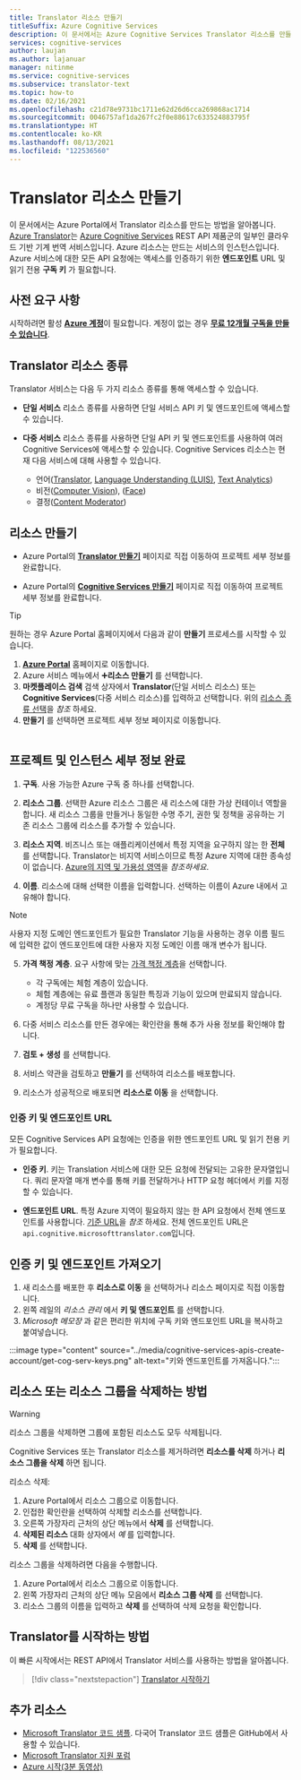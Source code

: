 ```yaml
---
title: Translator 리소스 만들기
titleSuffix: Azure Cognitive Services
description: 이 문서에서는 Azure Cognitive Services Translator 리소스를 만들고 구독 키와 엔드포인트 URL을 가져오는 방법을 보여줍니다.
services: cognitive-services
author: laujan
ms.author: lajanuar
manager: nitinme
ms.service: cognitive-services
ms.subservice: translator-text
ms.topic: how-to
ms.date: 02/16/2021
ms.openlocfilehash: c21d78e9731bc1711e62d26d6cca269868ac1714
ms.sourcegitcommit: 0046757af1da267fc2f0e88617c633524883795f
ms.translationtype: HT
ms.contentlocale: ko-KR
ms.lasthandoff: 08/13/2021
ms.locfileid: "122536560"
---
```

# <a name="create-a-translator-resource"></a>Translator 리소스 만들기

이 문서에서는 Azure Portal에서 Translator 리소스를 만드는 방법을 알아봅니다. [Azure Translator](../what-are-cognitive-services.md)는 [Azure Cognitive Services](translator-overview.md) REST API 제품군의 일부인 클라우드 기반 기계 번역 서비스입니다. Azure 리소스는 만드는 서비스의 인스턴스입니다. Azure 서비스에 대한 모든 API 요청에는 액세스를 인증하기 위한 **엔드포인트** URL 및 읽기 전용 **구독 키** 가 필요합니다.

## <a name="prerequisites"></a>사전 요구 사항

시작하려면 활성 [**Azure 계정**](https://azure.microsoft.com/free/cognitive-services/)이 필요합니다.  계정이 없는 경우 [**무료 12개월 구독을 만들 수 있습니다**](https://azure.microsoft.com/free/).

## <a name="translator-resource-types"></a>Translator 리소스 종류

Translator 서비스는 다음 두 가지 리소스 종류를 통해 액세스할 수 있습니다.

* **단일 서비스** 리소스 종류를 사용하면 단일 서비스 API 키 및 엔드포인트에 액세스할 수 있습니다.  

* **다중 서비스** 리소스 종류를 사용하면 단일 API 키 및 엔드포인트를 사용하여 여러 Cognitive Services에 액세스할 수 있습니다. Cognitive Services 리소스는 현재 다음 서비스에 대해 사용할 수 있습니다.
  * 언어([Translator](../translator/translator-overview.md), [Language Understanding (LUIS)](../luis/what-is-luis.md), [Text Analytics](../text-analytics/overview.md))  
  * 비전([Computer Vision](../computer-vision/overview.md)), ([Face](../face/overview.md))  
  * 결정([Content Moderator](../content-moderator/overview.md))  

## <a name="create-your-resource"></a>리소스 만들기

* Azure Portal의 [**Translator 만들기**](https://ms.portal.azure.com/#create/Microsoft.CognitiveServicesTextTranslation) 페이지로 직접 이동하여 프로젝트 세부 정보를 완료합니다.

* Azure Portal의 [**Cognitive Services 만들기**](https://ms.portal.azure.com/#create/Microsoft.CognitiveServicesAllInOne) 페이지로 직접 이동하여 프로젝트 세부 정보를 완료합니다.

>[!TIP]
>원하는 경우 Azure Portal 홈페이지에서 다음과 같이 **만들기** 프로세스를 시작할 수 있습니다.
>
> 1. [**Azure Portal**](https://ms.portal.azure.com/#home) 홈페이지로 이동합니다.
> 1. Azure 서비스 메뉴에서 ➕**리소스 만들기** 를 선택합니다.
>1. **마켓플레이스 검색** 검색 상자에서 **Translator**(단일 서비스 리소스) 또는 **Cognitive Services**(다중 서비스 리소스)를 입력하고 선택합니다.  위의 [리소스 종류 선택](#create-your-resource)을 *참조* 하세요.
> 1. **만들기** 를 선택하면 프로젝트 세부 정보 페이지로 이동합니다.
><br/><br/>

## <a name="complete-your-project-and-instance-details"></a>프로젝트 및 인스턴스 세부 정보 완료

1. **구독**. 사용 가능한 Azure 구독 중 하나를 선택합니다.

1. **리소스 그룹**. 선택한 Azure 리소스 그룹은 새 리소스에 대한 가상 컨테이너 역할을 합니다. 새 리소스 그룹을 만들거나 동일한 수명 주기, 권한 및 정책을 공유하는 기존 리소스 그룹에 리소스를 추가할 수 있습니다.

1. **리소스 지역**. 비즈니스 또는 애플리케이션에서 특정 지역을 요구하지 않는 한 **전체** 를 선택합니다. Translator는 비지역 서비스이므로 특정 Azure 지역에 대한 종속성이 없습니다. [Azure의 지역 및 가용성 영역](../../availability-zones/az-overview.md)을 *참조하세요*.

1. **이름**. 리소스에 대해 선택한 이름을 입력합니다. 선택하는 이름이 Azure 내에서 고유해야 합니다.

> [!NOTE]
> 사용자 지정 도메인 엔드포인트가 필요한 Translator 기능을 사용하는 경우 이름 필드에 입력한 값이 엔드포인트에 대한 사용자 지정 도메인 이름 매개 변수가 됩니다.

5. **가격 책정 계층**. 요구 사항에 맞는 [가격 책정 계층](https://azure.microsoft.com/pricing/details/cognitive-services/translator)을 선택합니다.

   * 각 구독에는 체험 계층이 있습니다.
   * 체험 계층에는 유료 플랜과 동일한 특징과 기능이 있으며 만료되지 않습니다.
   * 계정당 무료 구독을 하나만 사용할 수 있습니다.</li></ul>

1. 다중 서비스 리소스를 만든 경우에는 확인란을 통해 추가 사용 정보를 확인해야 합니다.

1. **검토 + 생성** 를 선택합니다.

1. 서비스 약관을 검토하고 **만들기** 를 선택하여 리소스를 배포합니다.

1. 리소스가 성공적으로 배포되면 **리소스로 이동** 을 선택합니다.

### <a name="authentication-keys-and-endpoint-url"></a>인증 키 및 엔드포인트 URL

모든 Cognitive Services API 요청에는 인증을 위한 엔드포인트 URL 및 읽기 전용 키가 필요합니다.

* **인증 키**. 키는 Translation 서비스에 대한 모든 요청에 전달되는 고유한 문자열입니다. 쿼리 문자열 매개 변수를 통해 키를 전달하거나 HTTP 요청 헤더에서 키를 지정할 수 있습니다.

* **엔드포인트 URL**. 특정 Azure 지역이 필요하지 않는 한 API 요청에서 전체 엔드포인트를 사용합니다. [기준 URL](reference/v3-0-reference.md#base-urls)을 *참조* 하세요. 전체 엔드포인트 URL은 `api.cognitive.microsofttranslator.com`입니다.

## <a name="get-your-authentication-keys-and-endpoint"></a>인증 키 및 엔드포인트 가져오기

1. 새 리소스를 배포한 후 **리소스로 이동** 을 선택하거나 리소스 페이지로 직접 이동합니다.
1. 왼쪽 레일의 *리소스 관리* 에서 **키 및 엔드포인트** 를 선택합니다.
1. *Microsoft 메모장* 과 같은 편리한 위치에 구독 키와 엔드포인트 URL을 복사하고 붙여넣습니다.

:::image type="content" source="../media/cognitive-services-apis-create-account/get-cog-serv-keys.png" alt-text="키와 엔드포인트를 가져옵니다.":::

## <a name="how-to-delete-a--resource-or-resource-group"></a>리소스 또는 리소스 그룹을 삭제하는 방법

> [!Warning]
> 리소스 그룹을 삭제하면 그룹에 포함된 리소스도 모두 삭제됩니다.

Cognitive Services 또는 Translator 리소스를 제거하려면 **리소스를 삭제** 하거나 **리소스 그룹을 삭제** 하면 됩니다.

리소스 삭제:

1. Azure Portal에서 리소스 그룹으로 이동합니다.
1. 인접한 확인란을 선택하여 삭제할 리소스를 선택합니다.
1. 오른쪽 가장자리 근처의 상단 메뉴에서 **삭제** 를 선택합니다.
1. **삭제된 리소스** 대화 상자에서 *예* 를 입력합니다.
1. **삭제** 를 선택합니다.

리소스 그룹을 삭제하려면 다음을 수행합니다.

1. Azure Portal에서 리소스 그룹으로 이동합니다.
1. 왼쪽 가장자리 근처의 상단 메뉴 모음에서 **리소스 그룹 삭제** 를 선택합니다.
1. 리소스 그룹의 이름을 입력하고 **삭제** 를 선택하여 삭제 요청을 확인합니다.

## <a name="how-to-get-started-with-translator"></a>Translator를 시작하는 방법

이 빠른 시작에서는 REST API에서 Translator 서비스를 사용하는 방법을 알아봅니다.

> [!div class="nextstepaction"]
> [Translator 시작하기](quickstart-translator.md)

## <a name="more-resources"></a>추가 리소스

* [Microsoft Translator 코드 샘플](https://github.com/MicrosoftTranslator).  다국어 Translator 코드 샘플은 GitHub에서 사용할 수 있습니다.
* [Microsoft Translator 지원 포럼](https://www.aka.ms/TranslatorForum)
* [Azure 시작(3분 동영상)](https://azure.microsoft.com/get-started/?b=16.24)